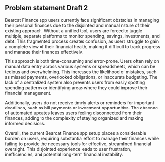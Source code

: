 ## Problem statement Draft 2

Bearcat Finance app users currently face significant obstacles in managing their personal finances due to the disjointed and manual nature of their existing approach. Without a unified tool, users are forced to juggle multiple, separate platforms to monitor spending, savings, investments, and debt. This fragmented process creates confusion, as users struggle to gain a complete view of their financial health, making it difficult to track progress and manage their finances effectively.

This approach is both time-consuming and error-prone. Users often rely on manual data entry across various systems or spreadsheets, which can be tedious and overwhelming. This increases the likelihood of mistakes, such as missed payments, overlooked obligations, or inaccurate budgeting. The lack of a centralized system also prevents users from easily spotting spending patterns or identifying areas where they could improve their financial management.

Additionally, users do not receive timely alerts or reminders for important deadlines, such as bill payments or investment opportunities. The absence of automated updates leaves users feeling disconnected from their finances, adding to the complexity of staying organized and making informed decisions.

Overall, the current Bearcat Finance app setup places a considerable burden on users, requiring substantial effort to manage their finances while failing to provide the necessary tools for effective, streamlined financial oversight. This disjointed experience leads to user frustration, inefficiencies, and potential long-term financial instability.
